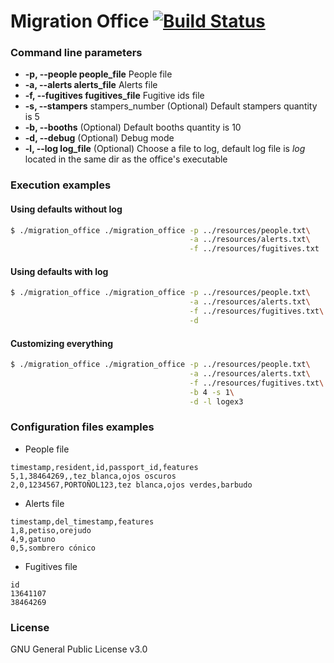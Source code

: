 # Migration Office [![Build Status](https://travis-ci.org/abrden/migration-office.svg?branch=master)](https://travis-ci.org/abrden/migration-office)

### Command line parameters
- **-p, --people people_file**
People file
- **-a, --alerts alerts_file**
Alerts file
- **-f, --fugitives fugitives_file**
Fugitive ids file
- **-s, --stampers** stampers_number
(Optional) Default stampers quantity is 5
- **-b, --booths**
(Optional) Default booths quantity is 10
- **-d, --debug**
(Optional) Debug mode
- **-l, --log log_file**
(Optional) Choose a file to log, default log file is *log* located in the same dir as the office's executable

### Execution examples
#### Using defaults without log
```sh
$ ./migration_office ./migration_office -p ../resources/people.txt\
                                        -a ../resources/alerts.txt\
                                        -f ../resources/fugitives.txt
```
#### Using defaults with log
```sh
$ ./migration_office ./migration_office -p ../resources/people.txt\
                                        -a ../resources/alerts.txt\
                                        -f ../resources/fugitives.txt\
                                        -d
```
#### Customizing everything
```sh
$ ./migration_office ./migration_office -p ../resources/people.txt\
                                        -a ../resources/alerts.txt\
                                        -f ../resources/fugitives.txt\
                                        -b 4 -s 1\
                                        -d -l logex3
```

### Configuration files examples
- People file
```
timestamp,resident,id,passport_id,features
5,1,38464269,,tez blanca,ojos oscuros
2,0,1234567,PORTOÑOL123,tez blanca,ojos verdes,barbudo
```
- Alerts file
```
timestamp,del_timestamp,features
1,8,petiso,orejudo
4,9,gatuno
0,5,sombrero cónico
```
- Fugitives file
```
id
13641107
38464269
```

### License
GNU General Public License v3.0
